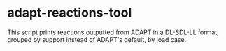 # adapt-reactions-tool
This script prints reactions outputted from ADAPT in a DL-SDL-LL format, grouped by support instead of ADAPT's default, by load case.
